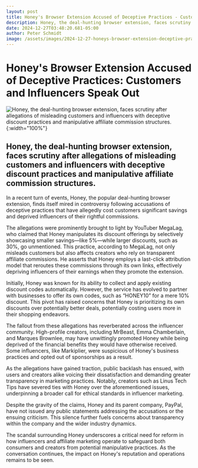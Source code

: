 ```yaml
---
layout: post
title: Honey's Browser Extension Accused of Deceptive Practices - Customers and Influencers Speak Out
description: Honey, the deal-hunting browser extension, faces scrutiny after allegations of misleading customers and influencers with deceptive discount practices and manipulative affiliate commission structures.
date: 2024-12-27T03:48:20.681-05:00
author: Peter Schmidt
image: /assets/images/2024-12-27-honeys-browser-extension-deceptive-practices.webp
---
```

# Honey's Browser Extension Accused of Deceptive Practices: Customers and Influencers Speak Out
![Honey, the deal-hunting browser extension, faces scrutiny after allegations of misleading customers and influencers with deceptive discount practices and manipulative affiliate commission structures.]( {{page.image}} ){:width="100%"}
## Honey, the deal-hunting browser extension, faces scrutiny after allegations of misleading customers and influencers with deceptive discount practices and manipulative affiliate commission structures.
In a recent turn of events, Honey, the popular deal-hunting browser extension, finds itself mired in controversy following accusations of deceptive practices that have allegedly cost customers significant savings and deprived influencers of their rightful commissions.

The allegations were prominently brought to light by YouTuber MegaLag, who claimed that Honey manipulates its discount offerings by selectively showcasing smaller savings—like 5%—while larger discounts, such as 30%, go unmentioned. This practice, according to MegaLag, not only misleads customers but also affects creators who rely on transparent affiliate commissions. He asserts that Honey employs a last-click attribution model that reroutes these commissions through its own links, effectively depriving influencers of their earnings when they promote the extension.

Initially, Honey was known for its ability to collect and apply existing discount codes automatically. However, the service has evolved to partner with businesses to offer its own codes, such as “HONEY10” for a mere 10% discount. This pivot has raised concerns that Honey is prioritizing its own discounts over potentially better deals, potentially costing users more in their shopping endeavors.

The fallout from these allegations has reverberated across the influencer community. High-profile creators, including MrBeast, Emma Chamberlain, and Marques Brownlee, may have unwittingly promoted Honey while being deprived of the financial benefits they would have otherwise received. Some influencers, like Markiplier, were suspicious of Honey's business practices and opted out of sponsorships as a result.

As the allegations have gained traction, public backlash has ensued, with users and creators alike voicing their dissatisfaction and demanding greater transparency in marketing practices. Notably, creators such as Linus Tech Tips have severed ties with Honey over the aforementioned issues, underpinning a broader call for ethical standards in influencer marketing.

Despite the gravity of the claims, Honey and its parent company, PayPal, have not issued any public statements addressing the accusations or the ensuing criticism. This silence further fuels concerns about transparency within the company and the wider industry dynamics.

The scandal surrounding Honey underscores a critical need for reform in how influencers and affiliate marketing operate to safeguard both consumers and creators from potential manipulative practices. As the conversation continues, the impact on Honey's reputation and operations remains to be seen.
